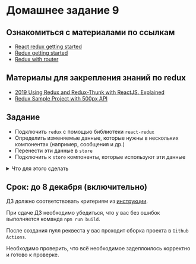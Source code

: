 # Домашнее задание 9

## Ознакомиться с материалами по ссылкам

* [React redux getting started](https://react-redux.js.org/introduction/quick-start)
* [Redux getting started](https://redux.js.org/introduction/getting-started)
* [Redux with router](https://redux.js.org/advanced/usage-with-react-router)

## Материалы для закрепления знаний по redux

* [2019 Using Redux and Redux-Thunk with ReactJS. Explained](https://medium.com/@konstankino/2019-redux-and-redux-thunk-for-reactjs-explained-e249b70d6188)
* [Redux Sample Project with 500px API](https://github.com/yildizberkay/redux-example)

## Задание

* Подключить `redux` с помощью библиотеки `react-redux`
* Определить изменяемые данные, которые нужны в нескольких компонентах (например, сообщения и др.)
* Перенести эти данные в `store`
* Подключить к `store` компоненты, которые используют эти данные

<details>
  <summary>Что для этого сделать</summary>
  <ul>
    <li>Установить новые зависимости (redux redux-thunk react-redux)</li>
    <li>Создать constants/ActionTypes.js</li>
    <li>Создать actions.js</li>
    <li>Создать reducers/messages.js // и любые другие редьюсеры по желанию</li>
    <li>Создать reducers/index.js</li>
    <li>Создать store.js</li>
    <li>Обернуть приложение в Provider</li>
    <li>В компонентах функции обернуть в connect</li>
    <li>Пример: https://github.com/track-mail-ru/cra-thunk, либо в записи лекции</li>
  </ul>
</details>

## Срок: до 8 декабря (включительно)

ДЗ должно соответствовать критериям из [инструкции](https://github.com/track-mail-ru/homework#9-%D0%BF%D1%80%D0%B0%D0%B2%D0%B8%D0%BB%D0%B0-%D1%81%D0%B4%D0%B0%D1%87%D0%B8-%D0%B4%D0%B7).

При сдаче ДЗ необходимо убедиться, что у вас без ошибок выполняется команда `npm run build`.

После создания пулл реквеста у вас проходит сборка проекта в `Github Actions`.

Необходимо проверить, что всё необходимое задеплоилось корректно и готово к проверке.
